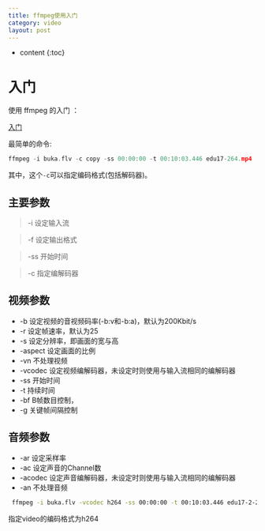 ```yaml
---
title: ffmpeg使用入门
category: video
layout: post
---
```

* content
{:toc}

# 入门

使用 ffmpeg 的入门 ：

[入门](https://zhuanlan.zhihu.com/p/27366331)

最简单的命令:

```c
ffmpeg -i buka.flv -c copy -ss 00:00:00 -t 00:10:03.446 edu17-264.mp4
```
其中，这个`-c`可以指定编码格式(包括解码器)。

## 主要参数

>   -i 设定输入流

>   -f 设定输出格式

>   -ss 开始时间

>   -c 指定编解码器


## 视频参数

* -b 设定视频的音视频码率(-b:v和-b:a)，默认为200Kbit/s
* -r 设定帧速率，默认为25
* -s 设定分辨率，即画面的宽与高
* -aspect 设定画面的比例
* -vn 不处理视频
* -vcodec 设定视频编解码器，未设定时则使用与输入流相同的编解码器
* -ss 开始时间
* -t 持续时间
* -bf B帧数目控制，
* -g 关键帧间隔控制

## 音频参数

* -ar 设定采样率
* -ac 设定声音的Channel数
* -acodec 设定声音编解码器，未设定时则使用与输入流相同的编解码器
* -an 不处理音频

```bash
 ffmpeg -i buka.flv -vcodec h264 -ss 00:00:00 -t 00:10:03.446 edu17-2-264.mp4 
```
指定video的编码格式为h264